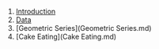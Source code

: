 
1. [Introduction](Introduction.md) 
2. [Data](Data.md) 
3. [Geometric Series](Geometric Series.md) 
4. [Cake Eating](Cake Eating.md)  